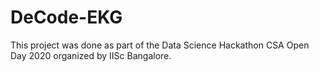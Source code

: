 # DeCode-EKG
This project was done as part of the Data Science Hackathon CSA Open Day 2020 organized by IISc Bangalore.
